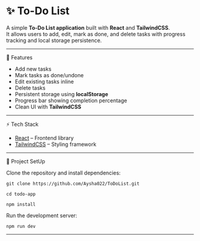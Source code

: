 # ✨ To-Do List 

A simple **To-Do List application** built with **React** and **TailwindCSS**.  
It allows users to add, edit, mark as done, and delete tasks with progress tracking and local storage persistence.

---
🚀 Features

-  Add new tasks  
-  Mark tasks as done/undone  
-  Edit existing tasks inline  
-  Delete tasks  
-  Persistent storage using **localStorage**  
-  Progress bar showing completion percentage  
-  Clean UI with **TailwindCSS**

---
⚡ Tech Stack

-  [React](https://reactjs.org/) – Frontend library  
-  [TailwindCSS](https://tailwindcss.com/) – Styling framework

---
📂 Project SetUp

Clone the repository and install dependencies:

`git clone https://github.com/Aysha022/ToDoList.git`

`cd todo-app`

`npm install`

Run the development server:

`npm run dev`

---

